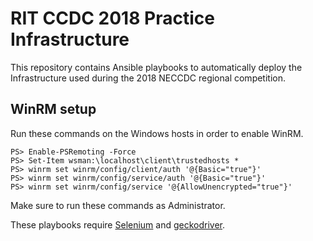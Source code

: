 # RIT CCDC 2018 Practice Infrastructure

This repository contains Ansible playbooks to automatically deploy the Infrastructure
used during the 2018 NECCDC regional competition.

## WinRM setup

Run these commands on the Windows hosts in order to enable WinRM.
```
PS> Enable-PSRemoting -Force
PS> Set-Item wsman:\localhost\client\trustedhosts *
PS> winrm set winrm/config/client/auth '@{Basic="true"}'
PS> winrm set winrm/config/service/auth '@{Basic="true"}'
PS> winrm set winrm/config/service '@{AllowUnencrypted="true"}'
```
Make sure to run these commands as Administrator.

These playbooks require [Selenium](https://pypi.org/project/selenium/) and [geckodriver](https://github.com/mozilla/geckodriver/releases).

